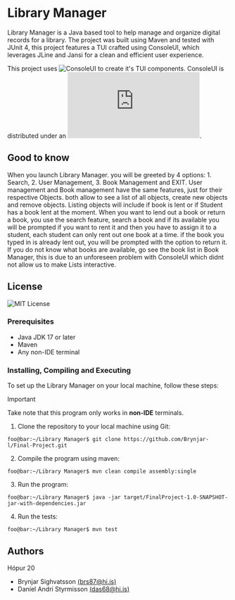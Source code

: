 # Library Manager

Library Manager is a Java based tool to help manage and organize digital records for a library. The project was built using Maven and tested with JUnit 4, this project features a TUI crafted using ConsoleUI, which leverages JLine and Jansi for a clean and efficient user experience.

This project uses ![ConsoleUI](https://github.com/awegmann/consoleui) to create it's TUI components.
ConsoleUI is distributed under an ![Apache License 2.0](https://github.com/awegmann/consoleui/blob/master/LICENSE.txt).

## Good to know
When you launch Library Manager. you will be greeted by 4 options: 1. Search, 2. User Management, 3. Book Management and EXIT.
User management and Book management have the same features, just for their respective Objects. both allow to see a list of all objects, create new objects and remove objects. Listing objects will include if book is lent or if Student has a book lent at the moment.
When you want to lend out a book or return a book, you use the search feature, search a book and if its available you will be prompted if you want to rent it and then you have to assign it to a student, each student can only rent out one book at a time. if the book you typed in is already lent out, you will be prompted with the option to return it.
If you do not know what books are available, go see the book list in Book Manager, this is due to an unforeseen problem with ConsoleUI which didnt not allow us to make Lists interactive.

## License

![MIT License](LICENSE)

### Prerequisites

- Java JDK 17 or later
- Maven
- Any non-IDE terminal

### Installing, Compiling and Executing

To set up the Library Manager on your local machine, follow these steps:
> [!IMPORTANT]
> Take note that this program only works in **non-IDE** terminals.

1. Clone the repository to your local machine using Git:
```console
foo@bar:~/Library Manager$ git clone https://github.com/Brynjar-l/Final-Project.git
```
2. Compile the program using maven:
```console
foo@bar:~/Library Manager$ mvn clean compile assembly:single
```
3. Run the program:
```console
foo@bar:~/Library Manager$ java -jar target/FinalProject-1.0-SNAPSHOT-jar-with-dependencies.jar
```
4. Run the tests:
```console
foo@bar:~/Library Manager$ mvn test
```

## Authors
Hópur 20
- Brynjar Sighvatsson [(brs87@hi.is)](mailto:brs87@hi.is)
- Daníel Andri Styrmisson [(das68@hi.is)](mailto:das68@hi.is)

